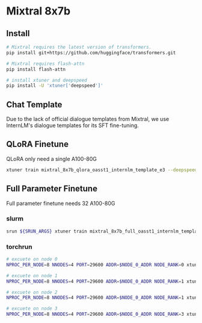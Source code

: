 # Mixtral 8x7b

## Install
```bash
# Mixtral requires the latest version of transformers.
pip install git+https://github.com/huggingface/transformers.git

# Mixtral requires flash-attn
pip install flash-attn

# install xtuner and deepspeed
pip install -U 'xtuner['deepspeed']'
```
## Chat Template

Due to the lack of official dialogue templates from Mixtral, we use InternLM's dialogue templates for its SFT fine-tuning.


## QLoRA Finetune
QLoRA only need a single A100-80G

```bash
xtuner train mixtral_8x7b_qlora_oasst1_internlm_template_e3 --deepspeed deepspeed_zero2
```


## Full Parameter Finetune

Full parameter finetune needs 32 A100-80G

### slurm
```bash
srun ${SRUN_ARGS} xtuner train mixtral_8x7b_full_oasst1_internlm_template_e3 --deepspeed deepspeed_zero3 --launcher slurm
```

### torchrun

```bash
# excuete on node 0
NPROC_PER_NODE=8 NNODES=4 PORT=29600 ADDR=$NODE_0_ADDR NODE_RANK=0 xtuner train mixtral_8x7b_full_oasst1_internlm_template_e3 --deepspeed deepspeed_zero3

# excuete on node 1
NPROC_PER_NODE=8 NNODES=4 PORT=29600 ADDR=$NODE_0_ADDR NODE_RANK=1 xtuner train mixtral_8x7b_full_oasst1_internlm_template_e3 --deepspeed deepspeed_zero3

# excuete on node 2
NPROC_PER_NODE=8 NNODES=4 PORT=29600 ADDR=$NODE_0_ADDR NODE_RANK=1 xtuner train mixtral_8x7b_full_oasst1_internlm_template_e3 --deepspeed deepspeed_zero3

# excuete on node 3
NPROC_PER_NODE=8 NNODES=4 PORT=29600 ADDR=$NODE_0_ADDR NODE_RANK=3 xtuner train mixtral_8x7b_full_oasst1_internlm_template_e3 --deepspeed deepspeed_zero3
```
